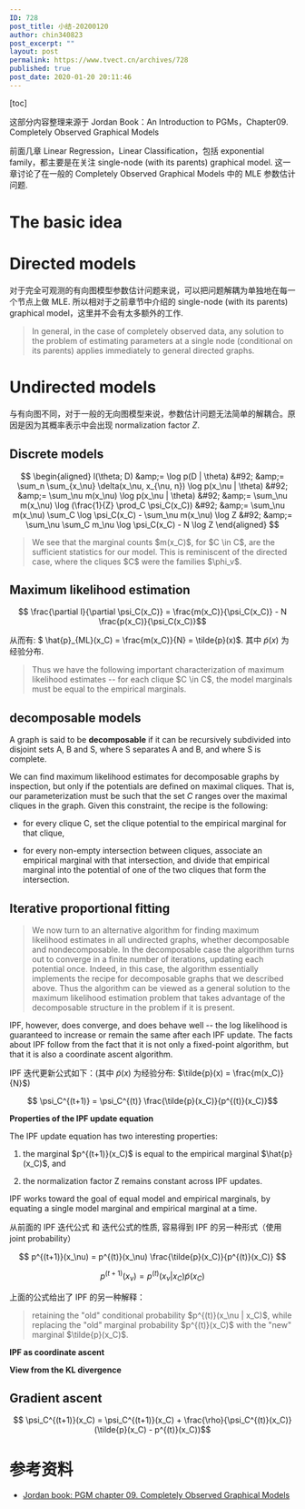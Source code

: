 ```yaml
---
ID: 728
post_title: 小结-20200120
author: chin340823
post_excerpt: ""
layout: post
permalink: https://www.tvect.cn/archives/728
published: true
post_date: 2020-01-20 20:11:46
---
```

[toc]

这部分内容整理来源于 Jordan Book：An Introduction to PGMs，Chapter09. Completely Observed Graphical Models

前面几章 Linear Regression，Linear Classification，包括 exponential family，都主要是在关注 single-node (with its parents) graphical model. 这一章讨论了在一般的 Completely Observed Graphical Models 中的 MLE 参数估计问题.

<!--more-->

<h1>The basic idea</h1>

<h1>Directed models</h1>

对于完全可观测的有向图模型参数估计问题来说，可以把问题解耦为单独地在每一个节点上做 MLE. 所以相对于之前章节中介绍的 single-node (with its parents) graphical model，这里并不会有太多额外的工作.

<blockquote>
  In general, in the case of completely observed data, any solution to the problem of estimating parameters at a single node (conditional on its parents) applies immediately to general directed graphs.
</blockquote>

<h1>Undirected models</h1>

与有向图不同，对于一般的无向图模型来说，参数估计问题无法简单的解耦合。原因是因为其概率表示中会出现 normalization factor $Z$.

<h2>Discrete models</h2>

$$
\begin{aligned}
l(\theta; D) &amp;= \log p(D | \theta) &#92;
&amp;= \sum_n \sum_{x_\nu} \delta(x_\nu, x_{\nu, n}) \log p(x_\nu | \theta) &#92;
&amp;= \sum_\nu m(x_\nu) \log p(x_\nu | \theta) &#92;
&amp;= \sum_\nu m(x_\nu) \log (\frac{1}{Z} \prod_C \psi_C(x_C)) &#92;
&amp;= \sum_\nu m(x_\nu) \sum_C \log \psi_C(x_C) - \sum_\nu m(x_\nu) \log Z &#92;
&amp;= \sum_\nu \sum_C m_\nu \log \psi_C(x_C) - N \log Z
\end{aligned}
$$

<blockquote>
  We see that the marginal counts $m(x_C)$, for $C \in C$, are the sufficient statistics for our model. This is reminiscent of the directed case, where the cliques $C$ were the families $\phi_v$.
</blockquote>

<h2>Maximum likelihood estimation</h2>

$$ \frac{\partial l}{\partial \psi_C(x_C)} = \frac{m(x_C)}{\psi_C(x_C)} - N \frac{p(x_C)}{\psi_C(x_C)}$$

从而有: $ \hat{p}_{ML}(x_C) = \frac{m(x_C)}{N} = \tilde{p}(x)$. 其中 $\tilde{p}(x)$ 为经验分布.

<blockquote>
  Thus we have the following important characterization of maximum likelihood estimates -- for each clique $C \in C$, the model marginals must be equal to the empirical marginals.
</blockquote>

<h2>decomposable models</h2>

A graph is said to be <strong>decomposable</strong> if it can be recursively subdivided into disjoint sets A, B and S, where S separates A and B, and where S is complete.

We can find maximum likelihood estimates for decomposable graphs by inspection, but only if the potentials are defined on maximal cliques. That is, our parameterization must be such that the set $C$ ranges over the maximal cliques in the graph. Given this constraint, the recipe is the following:

<ul>
<li>for every clique C, set the clique potential to the empirical marginal for that clique,</p></li>
<li><p>for every non-empty intersection between cliques, associate an empirical marginal with that intersection, and divide that empirical marginal into the potential of one of the two cliques that form the intersection.</p></li>
</ul>

<h2>Iterative proportional fitting</h2>

<blockquote>
  <p>We now turn to an alternative algorithm for finding maximum likelihood estimates in all undirected graphs, whether decomposable and nondecomposable. In the decomposable case the algorithm turns out to converge in a finite number of iterations, updating each potential once. Indeed, in this case, the algorithm essentially implements the recipe for decomposable graphs that we described above. Thus the algorithm can be viewed as a general solution to the maximum likelihood estimation problem that takes advantage of the decomposable structure in the problem if it is present.
</blockquote>

IPF, however, does converge, and does behave well -- the log likelihood is guaranteed to increase or remain the same after each IPF update. The facts about IPF follow from the fact that it is not only a fixed-point algorithm, but that it is also a coordinate ascent algorithm.

IPF 迭代更新公式如下：(其中 $\tilde{p}(x)$ 为经验分布: $\tilde{p}(x) = \frac{m(x_C)}{N}$)

$$ \psi_C^{(t+1)} = \psi_C^{(t)} \frac{\tilde{p}(x_C)}{p^{(t)}(x_C)}$$

<strong>Properties of the IPF update equation</strong>

The IPF update equation has two interesting properties:

<ol>
<li>the marginal $p^{(t+1)}(x_C)$ is equal to the empirical marginal $\hat{p}(x_C)$, and</p></li>
<li><p>the normalization factor Z remains constant across IPF updates.</p></li>
</ol>

<p>IPF works toward the goal of equal model and empirical marginals, by equating a single model marginal and empirical marginal at a time.

从前面的 IPF 迭代公式 和 迭代公式的性质, 容易得到 IPF 的另一种形式（使用 joint probability）

$$ p^{(t+1)}(x_\nu) = p^{(t)}(x_\nu) \frac{\tilde{p}(x_C)}{p^{(t)}(x_C)} $$

$$ p^{(t+1)}(x_\nu) = p^{(t)}(x_\nu | x_C) \tilde{p}(x_C) $$

上面的公式给出了 IPF 的另一种解释：

<blockquote>
  retaining the "old" conditional probability $p^{(t)}(x_\nu | x_C)$, while replacing the "old" marginal probability $p^{(t)}(x_C)$ with the "new" marginal $\tilde{p}(x_C)$.
</blockquote>

<strong>IPF as coordinate ascent</strong>

<strong>View from the KL divergence</strong>

<h2>Gradient ascent</h2>

$$ \psi_C^{(t+1)}(x_C) = \psi_C^{(t+1)}(x_C) + \frac{\rho}{\psi_C^{(t)}(x_C)}(\tilde{p}(x_C) - p^{(t)}(x_C))$$

<h1>参考资料</h1>

<ul>
<li><a href="">Jordan book: PGM chapter 09. Completely Observed Graphical Models</a></li>
</ul>